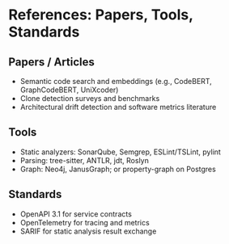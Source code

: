 # References: Papers, Tools, Standards

## Papers / Articles
- Semantic code search and embeddings (e.g., CodeBERT, GraphCodeBERT, UniXcoder)
- Clone detection surveys and benchmarks
- Architectural drift detection and software metrics literature

## Tools
- Static analyzers: SonarQube, Semgrep, ESLint/TSLint, pylint
- Parsing: tree-sitter, ANTLR, jdt, Roslyn
- Graph: Neo4j, JanusGraph; or property-graph on Postgres

## Standards
- OpenAPI 3.1 for service contracts
- OpenTelemetry for tracing and metrics
- SARIF for static analysis result exchange
